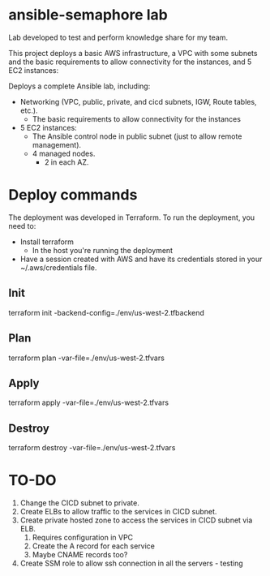 # ansible-semaphore lab

Lab developed to test and perform knowledge share for my team.

This project deploys a basic AWS infrastructure, a VPC with some subnets and the basic requirements to allow connectivity for the instances, and 5 EC2 instances:

Deploys a complete Ansible lab, including:
- Networking (VPC, public, private, and cicd subnets, IGW, Route tables, etc.).
    - The basic requirements to allow connectivity for the instances
- 5 EC2 instances:
    - The Ansible control node in public subnet (just to allow remote management).
    - 4 managed nodes.
        - 2 in each AZ.


# Deploy commands

The deployment was developed in Terraform.
To run the deployment, you need to:

- Install terraform
    - In the host you're running the deployment
- Have a session created with AWS and have its credentials stored in your ~/.aws/credentials file. 

## Init
terraform init -backend-config=./env/us-west-2.tfbackend

## Plan
terraform plan -var-file=./env/us-west-2.tfvars

## Apply
terraform apply -var-file=./env/us-west-2.tfvars

## Destroy
terraform destroy -var-file=./env/us-west-2.tfvars


# TO-DO

1. Change the CICD subnet to private.
1. Create ELBs to allow traffic to the services in CICD subnet.
1. Create private hosted zone to access the services in CICD subnet via ELB.
    1. Requires configuration in VPC
    1. Create the A record for each service
    1. Maybe CNAME records too?
1. Create SSM role to allow ssh connection in all the servers - testing